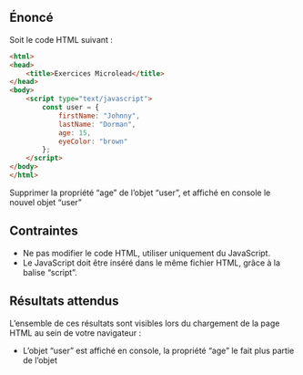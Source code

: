 ## Énoncé

Soit le code HTML suivant :

```html
<html>
<head>
	<title>Exercices Microlead</title>
</head>
<body>
	<script type="text/javascript">
        const user = {
            firstName: "Johnny",
            lastName: "Dorman",
            age: 15,
            eyeColor: "brown"
        };
	</script>
</body>
</html>
```

Supprimer la propriété “age” de l’objet “user”, et affiché en console le nouvel objet “user”

## Contraintes

- Ne pas modifier le code HTML, utiliser uniquement du JavaScript.
- Le JavaScript doit être inséré dans le même fichier HTML, grâce à la balise “script”.

## Résultats attendus

L’ensemble de ces résultats sont visibles lors du chargement de la page HTML au sein de votre navigateur :

- L’objet “user” est affiché en console, la propriété “age” le fait plus partie de l’objet